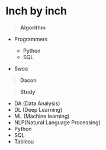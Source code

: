 # Inch by inch

> **Algorithm**

- Programmers

  - Python
  - SQL

- Swea

> **Dacon**

> **Study**

- DA (Data Analysis)
- DL (Deep Learning)
- ML (Machine learning)
- NLP(Natural Language Processing)
- Python
- SQL
- Tableau
